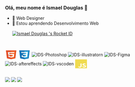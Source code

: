 ### Olá, meu nome é Ismael Douglas 👋
- 🔭 Web Designer
- 🌱 Estou aprendendo Desenvolvimento Web<br><br>
<a href="https://app.rocketseat.com.br/me/isdouglassilva20"><img src="https://app.rocketseat.com.br/api/rocketid/share?slug=isdouglassilva20&type=card" width="180" alt="Ismael Douglas 's Rocket ID"/></a>
##

<div style="display: inline_block"><br>
  <img align="center" alt="IDS-Ts" height="30" width="40" src="https://raw.githubusercontent.com/devicons/devicon/master/icons/html5/html5-original.svg">
  <img align="center" alt="IDS-CSS" height="30" width="40" src="https://raw.githubusercontent.com/devicons/devicon/master/icons/css3/css3-original.svg">
  <img align="center" alt="IDS-Photoshop" height="30" width="40" src='https://cdn.jsdelivr.net/gh/devicons/devicon/icons/photoshop/photoshop-line.svg'">
  <img align="center" alt="IDS-illustratorn" height="30" width="40" src='https://cdn.jsdelivr.net/gh/devicons/devicon/icons/illustrator/illustrator-line.svg'">
  <img align="center" alt="IDS-Figma" height="30" width="40" src='https://cdn.jsdelivr.net/gh/devicons/devicon/icons/figma/figma-original.svg'">
  <img align="center" alt="IDS-aftereffects" height="30" width="40" src='https://cdn.jsdelivr.net/gh/devicons/devicon/icons/aftereffects/aftereffects-original.svg'">
  <img align="center" alt="IDS-vscoden" height="30" width="40" src='https://cdn.jsdelivr.net/gh/devicons/devicon/icons/vscode/vscode-original-wordmark.svg'">
  <img align="center" alt="Rafa-Js" height="30" width="40" src="https://raw.githubusercontent.com/devicons/devicon/master/icons/javascript/javascript-plain.svg">
</div>

##

<div>
    <a href="https://www.behance.net/ismaeldouglas" target="_blank"><img src="https://img.shields.io/badge/-Behance-blue?style=for-the-badge&logo=behance&logoColor=white" target="_blank"></a>  
  <a href = "mailto:ismaeldouglas.silva20@gmail.com"><img src="https://img.shields.io/badge/-Gmail-%23333?style=for-the-badge&logo=gmail&logoColor=white" target="_blank"></a>
  <a href="https://www.linkedin.com/in/ismael-douglas-silva" target="_blank"><img src="https://img.shields.io/badge/-LinkedIn-%230077B5?style=for-the-badge&logo=linkedin&logoColor=white" target="_blank"></a>
</div>

